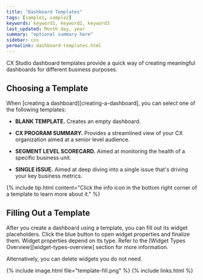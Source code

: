 ```yaml
---
title: "Dashboard Templates"
tags: [sample1, sample2]
keywords: keyword1, keyword2, keyword3
last_updated: Month day, year
summary: "optional summary here"
sidebar: cxs
permalink: dashboard-templates.html
---
```


CX Studio dashboard templates provide a quick way of creating meaningful dashboards for different business purposes.

## Choosing a Template

When [creating a dashboard][creating-a-dashboard], you can select one of the following templates:

* **BLANK TEMPLATE.** Creates an empty dashboard.

* **CX PROGRAM SUMMARY.** Provides a streamlined view of your CX organization aimed at a senior level audience.

* **SEGMENT LEVEL SCORECARD.** Aimed at monitoring the health of a specific business unit.

* **SINGLE ISSUE.** Aimed at deep diving into a single issue that's driving your key business metrics.

{% include tip.html content="Click the info icon in the bottom right corner of a template to learn more about it." %}

## Filling Out a Template

After you create a dashboard using a template, you can fill out its widget placeholders. Click the blue button to open widget properties and finalize them. Widget properties depend on its type. Refer to the [Widget Types Overview][widget-types-overview] section for more information.

Alternatively, you can delete widgets you do not need.

{% include image.html file="template-fill.png" %}
{% include links.html %}
